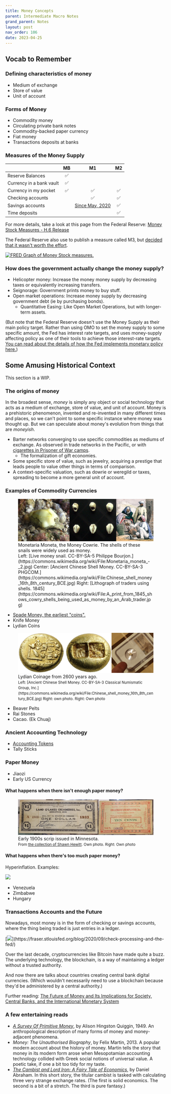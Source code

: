 ```yaml
---
title: Money Concepts
parent: Intermediate Macro Notes
grand_parent: Notes
layout: post
nav_order: 106
date: 2023-04-25
---
```


<!--last_modified_date: 2022-09-14-->


## Vocab to Remember

### Defining characteristics of money

- Medium of exchange
- Store of value
- Unit of account


### Forms of Money
- Commodity money
- Circulating private bank notes
- Commodity-backed paper currency
- Fiat money
- Transactions deposits at banks



### Measures of the Money Supply



| | MB | M1 | M2 |
|:--|:-:|:-:|:-:|
| Reserve Balances         | ✅ |  |  |
| Currency in a bank vault | ✅ |  |  |
| Currency in my pocket    | ✅ | ✅ | ✅ |
| Checking accounts |  | ✅ | ✅ |
| Savings accounts |  | [Since May, 2020](https://fredblog.stlouisfed.org/2021/01/whats-behind-the-recent-surge-in-the-m1-money-supply/) | ✅ |
| Time deposits |  |  | ✅ |

For more details, take a look at this page from the Federal Reserve: 
[Money Stock Measures - H.6 Release](https://www.federalreserve.gov/releases/h6/current/default.htm)

The Federal Reserve also use to publish a measure called M3,
but [decided that it wasn't worth the effort](https://www.federalreserve.gov/releases/h6/discm3.htm).

[![FRED Graph of Money Stock measures.](https://fred.stlouisfed.org/graph/fredgraph.png?g=12ewg)](https://fred.stlouisfed.org/graph/?g=12ew3) 
<!--https://fred.stlouisfed.org/graph/?g=12ew3-->



### How does the government actually change the money supply?

- Helicopter money: Increase the money money supply by decreasing taxes or equivalently increasing transfers.
- Seignorage: Government prints money to buy stuff.
- Open market operations: Increase money supply by decreasing government debt (ie by purchasing bonds).
  - Quantitative Easing: Like Open Market Operations, but with longer-term assets.

(But note that the Federal Reserve doesn't use the Money Supply as their main policy target.
Rather than using OMO to set the money supply to some specific amount,
the Fed has interest rate targets, and uses money-supply affecting policy 
as one of their tools to achieve those interest-rate targets.
[You can read about the details of how the Fed implements monetary policy here.](https://www.federalreserve.gov/econres/feds/the-feds-ample-reserves-approach-to-implementing-monetary-policy.htm)) 





## Some Amusing Historical Context

This section is a WIP.


### The origins of money

<!--The MB,M1,M2 Money Supplies are precisely defined.-->
In the broadest sense, *money* is simply 
any object or social technology that 
acts as a medium of exchange, store of value, and unit of account.
Money is a prehistoric phenomenon, 
invented and re-invented in many different times and places,
so we can't point to some specific instance where money was thought up.
But we can speculate about money's evolution from things that are *moneyish*.

- Barter networks converging to use specific commodities as mediums of exchange. As observed in trade networks in the Pacific, or with [cigarettes in Prisoner of War camps](http://icm.clsbe.lisboa.ucp.pt/docentes/url/jcn/ie2/0POWCamp.pdf).
  - The formalization of gift economies. <!--Which really aren't too dissimilar from barter.-->
- Some specific store of value, such as jewelry, acquiring a prestige that leads people to value other things in terms of comparison.
- A context-specific valuation, such as dowrie or weregild or taxes, spreading to become a more general unit of account.




### Examples of Commodity Currencies

<figure markdown="block">
<img src="img-money-snails.webp">
<figcaption  markdown="block">Monetaria Moneta, the Money Cowrie. The shells of these snails were widely used as money.
<br>
Left: [Live money snail. CC-BY-SA-5 Philippe Bourjon.](https://commons.wikimedia.org/wiki/File:Monetaria_moneta_-_2.jpg)
Center: [Ancient Chinese Shell Money. CC-BY-SA-3 PHGCOM.](https://commons.wikimedia.org/wiki/File:Chinese_shell_money_16th_8th_century_BCE.jpg)
Right: [Lithograph of traders using shells. 1845](https://commons.wikimedia.org/wiki/File:A_print_from_1845_shows_cowry_shells_being_used_as_money_by_an_Arab_trader.jpg)
</figcaption>
</figure>

- [Spade Money, the earliest "coins".](https://www.nationalgeographic.com/history/article/worlds-oldest-coin-factory-discovered-in-china)
- Knife Money
- Lydian Coins



<figure markdown="block">
<img src="img-money-lydia.webp">
<figcaption markdown="block">Lydian Coinage from 2600 years ago.
<br>
<small>
Left: [Ancient Chinese Shell Money. CC-BY-SA-3 Classical Numismatic Group, Inc.](https://commons.wikimedia.org/wiki/File:Chinese_shell_money_16th_8th_century_BCE.jpg) Right: own photo.
Right: Own photo
</small>
</figcaption>
</figure>

- Beaver Pelts
- Rai Stones
- Cacao. (Ek Chuaj)

<!--
mention difficulties caused by gold thread
https://fraser.stlouisfed.org/blog/2023/04/historic-coin-production-us-mint/
-->



### Ancient Accounting Technology

- [Accounting Tokens](https://sites.utexas.edu/dsb/tokens/tokens/)
- Tally Sticks

<!--
https://en.wikipedia.org/wiki/File:SAM_PC_1_-_Tally_sticks_1_-_Overview.jpg
-->


### Paper Money

- Jiaozi
- Early US Currency


<!-- 
财富 財富 
https://commons.wikimedia.org/wiki/Commodity_money
https://commons.wikimedia.org/wiki/Commodity_money#/media/File:Cacao-moneda.jpg
https://archive.org/details/ancientmaya0006shar/page/736/mode/2up
https://en.wikipedia.org/wiki/Card_money
-->


#### What happens when there isn't enough paper money?


<figure>
<img src="img-money-scrip.webp">
<figcaption>Early 1900s scrip issued in Minnesota.
<br>
<small>
From <a href="https://shawnhewitt.com/">the collection of Shawn Hewitt</a>. Own photo.
Right: Own photo
</small>
</figcaption>
</figure>



#### What happens when there's too much paper money?

Hyperinflation. Examples:

[![](https://fred.stlouisfed.org/graph/fredgraph.png?g=12Q6N)](https://fred.stlouisfed.org/series/EXVZUS)

- Venezuela
- Zimbabwe
- Hungary

<!--- [Venezuela](https://tradingeconomics.com/venezuela/inflation-cpi)-->




### Transactions Accounts and the Future

Nowadays, most money is in the form of checking or savings accounts, where the thing being traded is just entries in a ledger.

[![](https://fraser.stlouisfed.org/files/docs/historical/frbsl_history/media/flow_of_checks_200_merged.jpg?)](https://fraser.stlouisfed.org/blog/2020/09/check-processing-and-the-fed/)

Over the last decade, cryptocurrencies like Bitcoin have made quite a buzz.
The underlying technology, the blockchain, is a way of maintaining a ledger without a trusted authority.

And now there are talks about countries creating central bank digital currencies.
(Which wouldn't necessarily need to use a blockchain because they'd be administered by a central authority.)

Further reading: [The Future of Money and Its Implications for Society, Central Banks, and the International Monetary System](https://research.stlouisfed.org/publications/review/2022/12/23/the-future-of-money-and-its-implications-for-society-central-banks-and-the-international-monetary-system)

<!--
https://fraser.stlouisfed.org/blog/2020/09/check-processing-and-the-fed/
https://www.centralbankbahamas.com/news/public-notices/public-update-on-the-bahamas-digital-currency-rollout
https://www.sanddollar.bs/
https://fred.stlouisfed.org/series/CBBTCUSD
https://fredblog.stlouisfed.org/2021/09/whats-common-among-cryptocurrencies/?utm_source=series_page&utm_medium=related_content&utm_term=related_resources&utm_campaign=fredblog

-->




### A few entertaining reads

- [*A Survey Of Primitive Money*](https://archive.org/details/surveyofprimitiv033390mbp),
by Alison Hingston Quiggin, 1949. An anthropological description of many forms of money and money-adjacent phenomena.
- *Money: The Unauthorised Biography*, by Felix Martin, 2013. A popular modern account about the history of money. Martin tells the story that money in its modern form arose when Mesopotamian accounting technology collided with Greek social notions of universal value. A poetic take, if one a bit too tidy for my taste.
- [*The Cambist and Lord Iron: A Fairy Tale of Economics*](https://www.lightspeedmagazine.com/fiction/the-cambist-and-lord-iron-a-fairy-tale-of-economics/), by Daniel Abraham. In this short story, the titular cambist is tasked with calculating three very strange exchange rates. (The first is solid economics. The second is a bit of a stretch. The third is pure fantasy.)




<!--
### Is the Use of Money a form of barter?


The Andaman Islanders, the Australians, the Eskimo, the Central
Asiatics and the Maori have neither geographical environment nor
race in common, but they are (or were) alike in one characteristic,
a comparative self-sufficiency. In these so-called primitive societies where division of labour, save between men and women, scarcely
exists, where each family group could provide for its own needs without outside help or external supplies, currency is not to be looked for;
trade can scarcely develop;
barter is rarely organized; 
and though
there is present-giving, it has little commercial importance. But groups so independent and so self-contained are rarely found;
even among the most aloof there are indications of
extra attractions and external contacts, and women are generally the
disturbing element.
Abundant illustrations will be found in the
following pages:a brief glance at what is happening in the Solomon
Islands at the present time, showing successive stages in the evolution
of the use of money, may form the prelude.


'No study so successfully combats the error of separating history into watertight compartments as the study of numismatics,'says Scltman in an earlier volume
of this series (1933, p. 265), and the study of money before
it becomes numismatics is even less lamenable to such separation.



EVERYONE, except an economist, knows what'money' means,
and even an economist can describe it in the course of a chapter or
so, but it is impossible to define with rigid outlines.
It emerges dimly from objects of presentation or exchange, and shades imper-
ceptibly into recognizable monetary forms with uncertain boundaries
on either hand, and much of the material of this book hovers on the
borders.


> For the two parties in a transaction may themselves stand in different categories. The trader may consider that he is paying current money when he buys a fowl for ten lengths of brass wire; while the seller regards the exchange as 'mere barter'. 
-- A.H. Quiggin, A Survey of Primitive Money: the Beginnings of Currency



[A Survey Of Primitive Money](https://archive.org/details/surveyofprimitiv033390mbp),
Alison Hingston Quiggin, 1949

[Primitive Money](https://archive.org/details/in.ernet.dli.2015.190322/), Paul Einzig, 1947


-->

